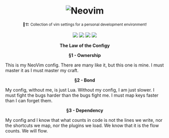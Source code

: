 <h1 align="center">
  <img src="https://raw.githubusercontent.com/neovim/neovim.github.io/master/logos/neovim-logo-300x87.png" alt="Neovim">
</h1>

<p align="center"><sup>👷🏗️ Collection of vim settings for a personal development environment!</sup></p>

<div align="center">
  <img src="https://img.shields.io/badge/Lua-blue.svg?style=for-the-badge&logo=lua">
  <img src="https://img.shields.io/badge/Neovim%20+0.11-orange.svg?style=for-the-badge&logo=neovim">
  <img src="https://img.shields.io/github/license/am3o/nvim?style=for-the-badge">
  <img src="https://img.shields.io/github/last-commit/am3o/nvim?style=for-the-badge">
</div>

<p align="center"><b>The Law of the Configy</b></p>

<p align="center"><b>§1 - Ownership</b></p>
This is my NeoVim config. There are many like it, but this one is mine. I must master it as I must master my craft.</p>

<p align="center"><b>§2 - Bond</b></p>
My config, without me, is just Lua. Without my config, I am just slower.
I must fight the bugs harder than the bugs fight me.
I must map keys faster than I can forget them.</p>

<p align="center"><b>§3 - Dependency</b></p>
My config and I know that what counts in code is not the lines we write,
nor the shortcuts we map, nor the plugins we load.
We know that it is the flow counts. We will flow.
